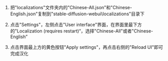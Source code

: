 1. 把"localizations"文件夹内的"Chinese-All.json"和"Chinese-English.json"复制到"stable-diffusion-webui\localizations"目录下

2. 点击"Settings"，左侧点击"User interface"界面，在界面里最下方的"Localization (requires restart)“，选择"Chinese-All"或者"Chinese-English”

3. 点击界面最上方的黄色按钮"Apply settings"，再点击右侧的"Reload UI"即可完成汉化
